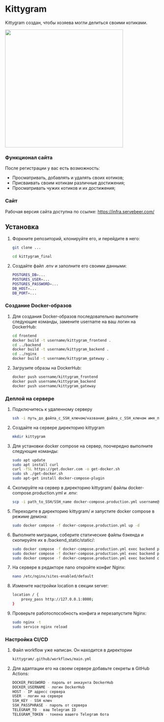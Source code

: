 # Kittygram 
Kittygram создан, чтобы хозяева могли делиться своими котиками.

<img src="https://otkritkis.com/wp-content/uploads/2022/06/m7wxf.gif" width="385px" align="center">

### Функционал сайта 

После регистрации у вас есть возможность:

- Просматривать, добавлять и удалять своих котиков;
- Присваивать своим котикам различные достижения; 
- Просматривать чужих котиков и их достижения;

### Сайт
Рабочая версия сайта доступна по ссылке: https://infra.servebeer.com/

## Установка 

1. Форкните репозиторий, клонируйте его, и перейдите в него:

    ```bash
    git clone ...
    ```
    ```bash
    cd kittygram_final
    ```
2. Создайте файл .env и заполните его своими данными:

    ```bash
    POSTGRES_DB=...
    POSTGRES_USER=...
    POSTGRES_PASSWORD=...
    DB_HOST=...
    DB_PORT=...
    ```

### Создание Docker-образов

1. Для создания Docker-образов последовательно выполните следующие команды, замените username на ваш логин на DockerHub:

    ```bash
    cd frontend
    docker build -t username/kittygram_frontend .
    cd ../backend
    docker build -t username/kittygram_backend .
    cd ../nginx
    docker build -t username/kittygram_gateway . 
    ```

2. Загрузите образы на DockerHub:

    ```bash
    docker push username/kittygram_frontend
    docker push username/kittygram_backend
    docker push username/kittygram_gateway
    ```

### Деплой на сервере

1. Подключитесь к удаленному серверу

    ```bash
    ssh -i путь_до_файла_с_SSH_ключом/название_файла_с_SSH_ключом имя_пользователя@ip_адрес_сервера 
    ```

2. Создайте на сервере директорию kittygram

    ```bash
    mkdir kittygram
    ```

3. Для установки docker compose на сервер, поочередно выполните следующие команды:

    ```bash
    sudo apt update
    sudo apt install curl
    curl -fSL https://get.docker.com -o get-docker.sh
    sudo sh ./get-docker.sh
    sudo apt-get install docker-compose-plugin
    ```

4. Скопируйте на сервер в директорию kittygram/ файлы docker-compose.production.yml и .env:

    ```bash
    scp -i path_to_SSH/SSH_name docker-compose.production.yml username@server_ip:/home/username/kittygram/docker-compose.production.yml
    ```

5. Переходите в директорию kittygram/ и запустите docker compose в режиме демона:

    ```bash
    sudo docker compose -f docker-compose.production.yml up -d
    ```

6. Выполните миграции, соберите статические файлы бэкенда и скопируйте их в /backend_static/static/:

    ```bash
    sudo docker compose -f docker-compose.production.yml exec backend python manage.py migrate
    sudo docker compose -f docker-compose.production.yml exec backend python manage.py collectstatic
    sudo docker compose -f docker-compose.production.yml exec backend cp -r /app/collected_static/. /backend_static/static/
    ```

7. На сервере в редакторе nano откройте конфиг Nginx:

    ```bash
    nano /etc/nginx/sites-enabled/default
    ```

8. Измените настройки location в секции server:

    ```bash
    location / {
        proxy_pass http://127.0.0.1:8000;
    }
    ```

9. Проверьте работоспособность конфига и перезапустите Nginx:

    ```bash
    sudo nginx -t 
    sudo service nginx reload
    ```

### Настройка CI/CD

1. Файл workflow уже написан. Он находится в директории

    ```bash
    kittygram/.github/workflows/main.yml
    ```

2. Для адаптации его на своем сервере добавьте секреты в GitHub Actions:

    ```bash
    DOCKER_PASSWORD - пароль от аккаунта DockerHub
    DOCKER_USERNAME - логин DockerHub
    HOST - IP адресс сервера
    USER - логин на сервере
    SSH_KEY - SSH ключ
    SSH_PASSPHRASE - пароль от сервера
    TELEGRAM_TO - ваш Telegram ID
    TELEGRAM_TOKEN - токена вашего Telegram бота
    ```
